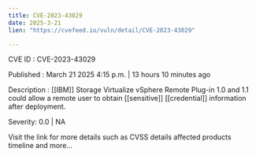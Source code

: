 ```yaml
---
title: CVE-2023-43029
date: 2025-3-21
lien: "https://cvefeed.io/vuln/detail/CVE-2023-43029"

---
```


CVE ID : CVE-2023-43029

Published :  March 21
2025
4:15 p.m. | 13 hours
10 minutes ago

Description : [[IBM]] Storage Virtualize vSphere Remote Plug-in 1.0 and 1.1 could allow a remote user to obtain [[sensitive]] [[credential]] information after deployment.

Severity: 0.0 | NA

Visit the link for more details
such as CVSS details
affected products
timeline
and more...

